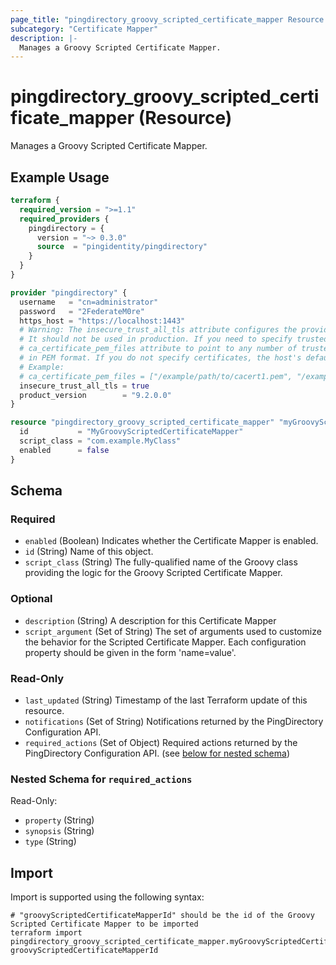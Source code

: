 ```yaml
---
page_title: "pingdirectory_groovy_scripted_certificate_mapper Resource - terraform-provider-pingdirectory"
subcategory: "Certificate Mapper"
description: |-
  Manages a Groovy Scripted Certificate Mapper.
---
```


# pingdirectory_groovy_scripted_certificate_mapper (Resource)

Manages a Groovy Scripted Certificate Mapper.

## Example Usage

```terraform
terraform {
  required_version = ">=1.1"
  required_providers {
    pingdirectory = {
      version = "~> 0.3.0"
      source  = "pingidentity/pingdirectory"
    }
  }
}

provider "pingdirectory" {
  username   = "cn=administrator"
  password   = "2FederateM0re"
  https_host = "https://localhost:1443"
  # Warning: The insecure_trust_all_tls attribute configures the provider to trust any certificate presented by the PingDirectory server.
  # It should not be used in production. If you need to specify trusted CA certificates, use the
  # ca_certificate_pem_files attribute to point to any number of trusted CA certificate files
  # in PEM format. If you do not specify certificates, the host's default root CA set will be used.
  # Example:
  # ca_certificate_pem_files = ["/example/path/to/cacert1.pem", "/example/path/to/cacert2.pem"]
  insecure_trust_all_tls = true
  product_version        = "9.2.0.0"
}

resource "pingdirectory_groovy_scripted_certificate_mapper" "myGroovyScriptedCertificateMapper" {
  id           = "MyGroovyScriptedCertificateMapper"
  script_class = "com.example.MyClass"
  enabled      = false
}
```

<!-- schema generated by tfplugindocs -->
## Schema

### Required

- `enabled` (Boolean) Indicates whether the Certificate Mapper is enabled.
- `id` (String) Name of this object.
- `script_class` (String) The fully-qualified name of the Groovy class providing the logic for the Groovy Scripted Certificate Mapper.

### Optional

- `description` (String) A description for this Certificate Mapper
- `script_argument` (Set of String) The set of arguments used to customize the behavior for the Scripted Certificate Mapper. Each configuration property should be given in the form 'name=value'.

### Read-Only

- `last_updated` (String) Timestamp of the last Terraform update of this resource.
- `notifications` (Set of String) Notifications returned by the PingDirectory Configuration API.
- `required_actions` (Set of Object) Required actions returned by the PingDirectory Configuration API. (see [below for nested schema](#nestedatt--required_actions))

<a id="nestedatt--required_actions"></a>
### Nested Schema for `required_actions`

Read-Only:

- `property` (String)
- `synopsis` (String)
- `type` (String)

## Import

Import is supported using the following syntax:

```shell
# "groovyScriptedCertificateMapperId" should be the id of the Groovy Scripted Certificate Mapper to be imported
terraform import pingdirectory_groovy_scripted_certificate_mapper.myGroovyScriptedCertificateMapper groovyScriptedCertificateMapperId
```


